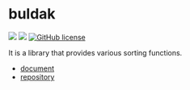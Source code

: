# buldak

![](https://img.shields.io/badge/language-Rust-red) ![](https://img.shields.io/badge/version-0.17.0-brightgreen) [![GitHub license](https://img.shields.io/badge/license-MIT-blue.svg)](https://github.com/myyrakle/buldak/blob/master/LICENSE)

It is a library that provides various sorting functions.

-   [document](https://docs.rs/buldak)
-   [repository](https://github.com/myyrakle/buldak)
